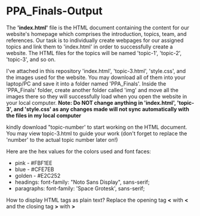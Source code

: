 # PPA_Finals-Output

The **'index.html'** file is the HTML document containing the content for our website's homepage which comprises the introduction, topics, team, and references. Our task is to individually create webpages for our assigned topics and link them to 'index.html' in order to successfully create a website. The HTML files for the topics will be named 'topic-1', 'topic-2', 'topic-3', and so on.

I've attached in this repository 'index.html', 'topic-3.html', 'style.css', and the images used for the website. You may download all of them into your laptop/PC and save it into a folder named 'PPA_Finals'. Inside the 'PPA_Finals' folder, create another folder called 'img' and move all the images there so they will successfully load when you open the website in your local computer. **Note: Do NOT change anything in 'index.html', 'topic-3', and 'style.css' as any changes made will not sync automatically with the files in my local computer**

kindly download "topic-number' to start working on the HTML document. You may view topic-3.html to guide your work (don't forget to replace the 'number' to the actual topic number later on!)

Here are the hex values for the colors used and font faces:
- pink - #FBF1EE
- blue - #CFE7EB
- golden - #E2C252
- headings: font-family: "Noto Sans Display", sans-serif;
- paragraphs: font-family: 'Space Grotesk', sans-serif;

How to display HTML tags as plain text?
Replace the opening tag **<** with **&lt;** and the closing tag **>** with **&gt;**

